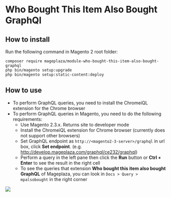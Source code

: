 # Who Bought This Item Also Bought GraphQl

## How to install
Run the following command in Magento 2 root folder:

```
composer require mageplaza/module-who-bought-this-item-also-bought-graphql
php bin/magento setup:upgrade
php bin/magento setup:static-content:deploy
```

## How to use

- To perform GraphQL queries, you need to install the ChromeiQL extension for the Chrome browser
- To perform GraphQL queries in Magento, you need to do the following requirements:
  - Use Magento 2.3.x. Returns site to developer mode
  - Install the ChromeiQL extension for Chrome browser (currently does not support other browsers)
  - Set GraphQL endpoint as `http://<magento2-3-server>/graphql` in url box, click **Set endpoint**. (e.g. http://develop.mageplaza.com/graphql/ce232/graphql)
  - Perform a query in the left pane then click the **Run** button or **Ctrl + Enter** to see the result in the right cell
  - To see the queries that extension **Who bought this item also bought GraphQL** of Mageplaza, you can look in `Docs > Query > mpalsobought` in the right corner

![](https://i.imgur.com/csZlYRT.png)
